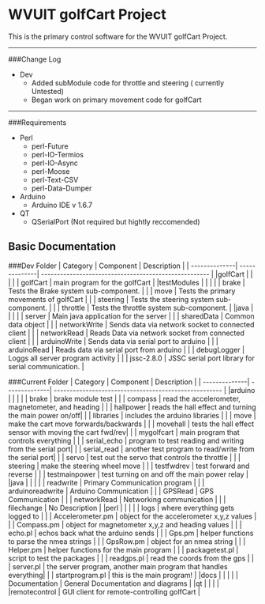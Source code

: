 WVUIT golfCart Project
===================


This is the primary control software for the WVUIT golfCart Project. 

----------
###Change Log
- Dev 
	- Added subModule code for throttle and steering ( currently Untested)
	- Began work on primary movement code for golfCart
	
----------

###Requirements 

- Perl
	- perl-Future
	- perl-IO-Termios
	- perl-IO-Async
	- perl-Moose
	- perl-Text-CSV
	- perl-Data-Dumper
- Arduino
	- Arduino IDE v 1.6.7
- QT
	- QSerialPort (Not required but hightly reccomended)

Basic Documentation
----  

###Dev Folder
| Category	| Component	| Description						|
| --------------| --------------| ----------------------------------------------------- |
|golfCart	|		| 							|
|		| golfCart	| main program for the golfCart 			|
|testModules	| 		| 							|
|           	| brake 	| Tests the Brake system sub-component.			|
|           	| move 		| Tests the primary movements of golfCart		|
|           	| steering 	| Tests the steering system sub-component.		|
|           	| throttle 	| Tests the throttle system sub-component.		|
|java		|		|							|
|		| server	| Main java application for the server			|
|		| sharedData 	| Common data object					|
|		| networkWrite 	| Sends data via network socket to connected client	|
|		| networkRead 	| Reads Data via network socket from connected client	|
|		| arduinoWrite 	| Sends data via serial port to arduino			|
|		| arduinoRead 	| Reads data via serial port from arduino		|
|		| debugLogger 	| Loggs all server program activity			|
|		| jssc-2.8.0 	| JSSC serial port library for serial communication. 	|


###Current Folder
| Category	| Component	| Description						|
| --------------| --------------| ----------------------------------------------------- |
|arduino	|		| 							|
|		| brake 	| brake module test					|
|		| compass 	| read the accelerometer, magnetometer, and heading	|
|		| hallpower 	| reads the hall effect and turning the main power on/off|
|		| libraries 	| includes the arduino libraries			|
|		| move 		| make the cart move forwards/backwards			|
|		|  movehall 	| tests the hall effect sensor with moving the cart fwd/rev|
|		| mygolfcart 	| main program that controls everything			|
|		| serial_echo 	| program to test reading and writing from the serial port|
|		| serial_read 	| another test program to read/write from the serial port|
|		| servo 	| test out the servo that controls the throttle		|
|		| steering 	| make the steering wheel move				|
|		| testfwdrev 	| test forward and reverse				|
|		| testmainpower | test turning on and off the main power relay		|
|java		|		|							|
|		| readwrite 	| Primary Communication program				|
|		| arduinoreadwrite | Arduino Communication				|
|		| GPSRead 	| GPS Communication					|
|		| networkRead 	| Networking communication				|
|		| filechange 	| No Description					|
|perl		|		|							|
|		| logs 		| where everything gets logged to			|
|		| Accelerometer.pm | object for the accelerometer x,y,z values		|
|		| Compass.pm 	| object for magnetometer x,y,z and heading values	|
|		| echo.pl 	| echos back what the arduino sends			|
|		|  Gps.pm 	| helper functions to parse the nmea strings		|
|		| GpsRow.pm 	| object for an nmea string				|
|		| Helper.pm 	| helper functions for the main program			|
|		| packagetest.pl | script to test the packages				|
|		| readgps.pl 	| read the coords from the gps				|
|		| server.pl 	| the server program, another main program that handles everything|
|		| startprogram.pl | this is the main program!				|
|docs		| 		| 							|
|           	| Documentation	| General Documentation and diagrams			|
|qt 		|		|							|
|		|remotecontrol 	| GUI client for remote-controlling golfCart		| 
     

